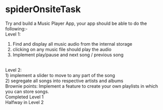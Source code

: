 # spiderOnsiteTask
Try and build a Music Player App, your app should be able to do the following:-
<br>
Level 1:
1) Find and display all music audio from the internal storage
2) clicking on any music file should play the audio
3) Implement play/pause and next song / previous song
<br>
Level 2:<br>
1) implement a slider to move to any part of the song<br>
2) segregate all songs into respective artists and albums
<br>
Brownie points:
Implement a feature to create your own playlists in which you can store songs.
<br>
Completed Level 1
<br>
Halfway in Level 2
